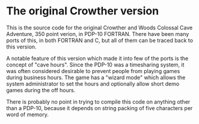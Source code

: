 # The original Crowther version

This is the source code for the original Crowther and Woods Colossal Cave
Adventure, 350 point verion, in PDP-10 FORTRAN.  There have been many ports
of this, in both FORTRAN and C, but all of them can be traced back to this
version.

A notable feature of this version which made it into few of the ports is the
concept of "cave hours".  Since the PDP-10 was a timesharing system, it was
often considered desirable to prevent people from playing games during
business hours.  The game has a "wizard mode" which allows the system
administrator to set the hours and optionally allow short demo games during
the off hours.

There is probably no point in trying to compile this code on anything other
than a PDP-10, because it depends on string packing of five characters per
word of memory.

